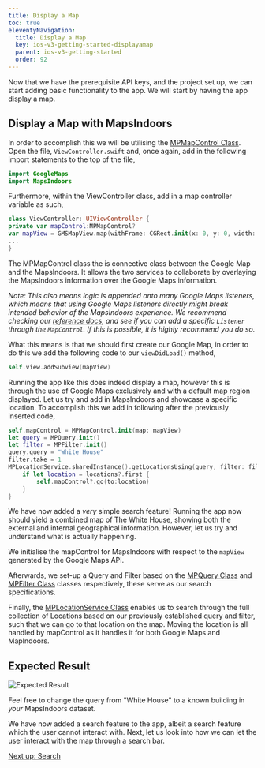 ```yaml
---
title: Display a Map
toc: true
eleventyNavigation:
  title: Display a Map
  key: ios-v3-getting-started-displayamap
  parent: ios-v3-getting-started
  order: 92
---
```

Now that we have the prerequisite API keys, and the project set up, we can start adding basic functionality to the app. We will start by having the app display a map.

## Display a Map with MapsIndoors

In order to accomplish this we will be utilising the [MPMapControl Class](https://app.mapsindoors.com/mapsindoors/reference/ios/v3/interface_m_p_map_control.html). Open the file, `ViewController.swift` and, once again, add in the following import statements to the top of the file,

```swift
import GoogleMaps  
import MapsIndoors
```

Furthermore, within the ViewController class, add in a map controller variable as such,

```swift
class ViewController: UIViewController {
private var mapControl:MPMapControl?
var mapView = GMSMapView.map(withFrame: CGRect.init(x: 0, y: 0, width: UIScreen.main.bounds.width, height: UIScreen.main.bounds.height), camera: GMSCameraPosition())
...
}
```  

The MPMapControl class the is connective class between the Google Map and the MapsIndoors. It allows the two services to collaborate by overlaying the MapsIndoors information over the Google Maps information.

*Note: This also means logic is appended onto many Google Maps listeners, which means that using Google Maps listeners directly might break intended behavior of the MapsIndoors experience. We recommend checking our [reference docs](https://app.mapsindoors.com/mapsindoors/reference/ios/v3/index.html), and see if you can add a specific `Listener` through the `MapControl`. If this is possible, it is highly recommend you do so.*

What this means is that we should first create our Google Map, in order to do this we add the following code to our `viewDidLoad()` method,

```swift
self.view.addSubview(mapView)
```

Running the app like this does indeed display a map, however this is through the use of Google Maps exclusively and with a default map region displayed. Let us try and add in MapsIndoors and showcase a specific location. To accomplish this we add in following after the previously inserted code,

```swift
self.mapControl = MPMapControl.init(map: mapView)  
let query = MPQuery.init()  
let filter = MPFilter.init()  
query.query = "White House"  
filter.take = 1  
MPLocationService.sharedInstance().getLocationsUsing(query, filter: filter) { (locations, error) in  
    if let location = locations?.first {  
        self.mapControl?.go(to:location)  
    }  
}
```

We have now added a *very* simple search feature! Running the app now should yield a combined map of The White House, showing both the external and internal geographical information. However, let us try and understand what is actually happening.

We initialise the mapControl for MapsIndoors with respect to the `mapView` generated by the Google Maps API.

Afterwards, we set-up a Query and Filter based on the [MPQuery Class](https://app.mapsindoors.com/mapsindoors/reference/ios/v3/interface_m_p_query.html#a9da8ff62b6d17e45403b9005c73e811f) and [MPFilter Class](https://app.mapsindoors.com/mapsindoors/reference/ios/v3/interface_m_p_filter.html) classes respectively, these serve as our search specifications.

Finally, the [MPLocationService Class](https://app.mapsindoors.com/mapsindoors/reference/ios/v3/interface_m_p_location_service.html#a140844121a239dcf1709210e1723c312) enables us to search through the full collection of Locations based on our previously established query and filter, such that we can go to that location on the map. Moving the location is all handled by mapControl as it handles it for both Google Maps and MapIndoors.

## Expected Result

![Expected Result](/assets/ios/getting-started/er_display-a-map.png)

Feel free to change the query from "White House" to a known building in *your* MapsIndoors dataset.

We have now added a search feature to the app, albeit a search feature which the user cannot interact with. Next, let us look into how we can let the user interact with the map through a search bar.

<p class="next-article"><a class="mi-button mi-button--outline" href="{{ site.url }}/ios/v3/getting-started/search/">Next up: Search</a></p>
